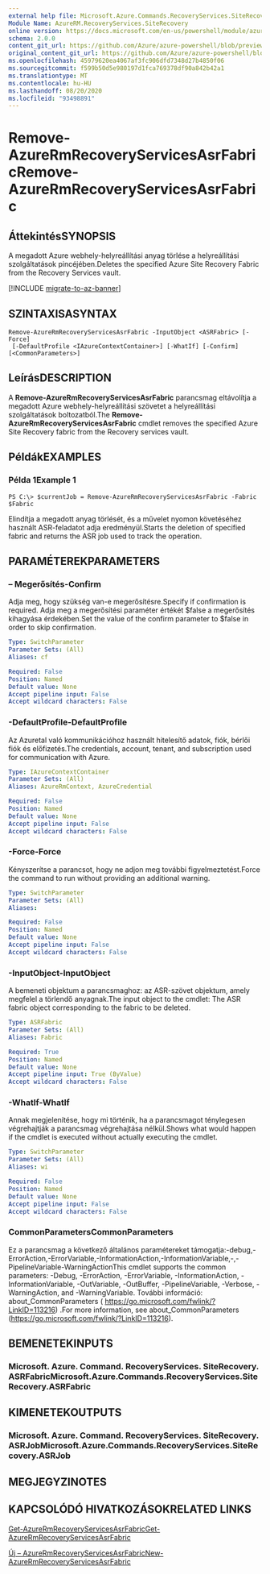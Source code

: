 ```yaml
---
external help file: Microsoft.Azure.Commands.RecoveryServices.SiteRecovery.dll-Help.xml
Module Name: AzureRM.RecoveryServices.SiteRecovery
online version: https://docs.microsoft.com/en-us/powershell/module/azurerm.recoveryservices.siterecovery/remove-azurermrecoveryservicesasrfabric
schema: 2.0.0
content_git_url: https://github.com/Azure/azure-powershell/blob/preview/src/ResourceManager/RecoveryServices.SiteRecovery/Commands.RecoveryServices.SiteRecovery/help/Remove-AzureRmRecoveryServicesAsrFabric.md
original_content_git_url: https://github.com/Azure/azure-powershell/blob/preview/src/ResourceManager/RecoveryServices.SiteRecovery/Commands.RecoveryServices.SiteRecovery/help/Remove-AzureRmRecoveryServicesAsrFabric.md
ms.openlocfilehash: 45979620ea4067af3fc906dfd7348d27b4850f06
ms.sourcegitcommit: f599b50d5e980197d1fca769378df90a842b42a1
ms.translationtype: MT
ms.contentlocale: hu-HU
ms.lasthandoff: 08/20/2020
ms.locfileid: "93498891"
---
```

# <span data-ttu-id="94eeb-101">Remove-AzureRmRecoveryServicesAsrFabric</span><span class="sxs-lookup"><span data-stu-id="94eeb-101">Remove-AzureRmRecoveryServicesAsrFabric</span></span>

## <span data-ttu-id="94eeb-102">Áttekintés</span><span class="sxs-lookup"><span data-stu-id="94eeb-102">SYNOPSIS</span></span>
<span data-ttu-id="94eeb-103">A megadott Azure webhely-helyreállítási anyag törlése a helyreállítási szolgáltatások pincéjében.</span><span class="sxs-lookup"><span data-stu-id="94eeb-103">Deletes the specified Azure Site Recovery Fabric from the Recovery Services vault.</span></span>

[!INCLUDE [migrate-to-az-banner](../../includes/migrate-to-az-banner.md)]

## <span data-ttu-id="94eeb-104">SZINTAXISA</span><span class="sxs-lookup"><span data-stu-id="94eeb-104">SYNTAX</span></span>

```
Remove-AzureRmRecoveryServicesAsrFabric -InputObject <ASRFabric> [-Force]
 [-DefaultProfile <IAzureContextContainer>] [-WhatIf] [-Confirm] [<CommonParameters>]
```

## <span data-ttu-id="94eeb-105">Leírás</span><span class="sxs-lookup"><span data-stu-id="94eeb-105">DESCRIPTION</span></span>
<span data-ttu-id="94eeb-106">A **Remove-AzureRmRecoveryServicesAsrFabric** parancsmag eltávolítja a megadott Azure webhely-helyreállítási szövetet a helyreállítási szolgáltatások boltozatból.</span><span class="sxs-lookup"><span data-stu-id="94eeb-106">The **Remove-AzureRmRecoveryServicesAsrFabric** cmdlet removes the specified Azure Site Recovery fabric from the Recovery services vault.</span></span>

## <span data-ttu-id="94eeb-107">Példák</span><span class="sxs-lookup"><span data-stu-id="94eeb-107">EXAMPLES</span></span>

### <span data-ttu-id="94eeb-108">Példa 1</span><span class="sxs-lookup"><span data-stu-id="94eeb-108">Example 1</span></span>
```
PS C:\> $currentJob = Remove-AzureRmRecoveryServicesAsrFabric -Fabric $Fabric
```

<span data-ttu-id="94eeb-109">Elindítja a megadott anyag törlését, és a művelet nyomon követéséhez használt ASR-feladatot adja eredményül.</span><span class="sxs-lookup"><span data-stu-id="94eeb-109">Starts the deletion of specified fabric and returns the ASR job used to track the operation.</span></span>

## <span data-ttu-id="94eeb-110">PARAMÉTEREK</span><span class="sxs-lookup"><span data-stu-id="94eeb-110">PARAMETERS</span></span>

### <span data-ttu-id="94eeb-111">– Megerősítés</span><span class="sxs-lookup"><span data-stu-id="94eeb-111">-Confirm</span></span>
<span data-ttu-id="94eeb-112">Adja meg, hogy szükség van-e megerősítésre.</span><span class="sxs-lookup"><span data-stu-id="94eeb-112">Specify if confirmation is required.</span></span> <span data-ttu-id="94eeb-113">Adja meg a megerősítési paraméter értékét $false a megerősítés kihagyása érdekében.</span><span class="sxs-lookup"><span data-stu-id="94eeb-113">Set the value of the confirm parameter to $false in order to skip confirmation.</span></span>

```yaml
Type: SwitchParameter
Parameter Sets: (All)
Aliases: cf

Required: False
Position: Named
Default value: None
Accept pipeline input: False
Accept wildcard characters: False
```

### <span data-ttu-id="94eeb-114">-DefaultProfile</span><span class="sxs-lookup"><span data-stu-id="94eeb-114">-DefaultProfile</span></span>
<span data-ttu-id="94eeb-115">Az Azuretal való kommunikációhoz használt hitelesítő adatok, fiók, bérlői fiók és előfizetés.</span><span class="sxs-lookup"><span data-stu-id="94eeb-115">The credentials, account, tenant, and subscription used for communication with Azure.</span></span>
```yaml
Type: IAzureContextContainer
Parameter Sets: (All)
Aliases: AzureRmContext, AzureCredential

Required: False
Position: Named
Default value: None
Accept pipeline input: False
Accept wildcard characters: False
```

### <span data-ttu-id="94eeb-116">-Force</span><span class="sxs-lookup"><span data-stu-id="94eeb-116">-Force</span></span>
<span data-ttu-id="94eeb-117">Kényszerítse a parancsot, hogy ne adjon meg további figyelmeztetést.</span><span class="sxs-lookup"><span data-stu-id="94eeb-117">Force the command to run without providing an additional warning.</span></span>

```yaml
Type: SwitchParameter
Parameter Sets: (All)
Aliases:

Required: False
Position: Named
Default value: None
Accept pipeline input: False
Accept wildcard characters: False
```

### <span data-ttu-id="94eeb-118">-InputObject</span><span class="sxs-lookup"><span data-stu-id="94eeb-118">-InputObject</span></span>
<span data-ttu-id="94eeb-119">A bemeneti objektum a parancsmaghoz: az ASR-szövet objektum, amely megfelel a törlendő anyagnak.</span><span class="sxs-lookup"><span data-stu-id="94eeb-119">The input object to the cmdlet: The ASR fabric object corresponding to the fabric to be deleted.</span></span>

```yaml
Type: ASRFabric
Parameter Sets: (All)
Aliases: Fabric

Required: True
Position: Named
Default value: None
Accept pipeline input: True (ByValue)
Accept wildcard characters: False
```

### <span data-ttu-id="94eeb-120">-WhatIf</span><span class="sxs-lookup"><span data-stu-id="94eeb-120">-WhatIf</span></span>
<span data-ttu-id="94eeb-121">Annak megjelenítése, hogy mi történik, ha a parancsmagot ténylegesen végrehajtják a parancsmag végrehajtása nélkül.</span><span class="sxs-lookup"><span data-stu-id="94eeb-121">Shows what would happen if the cmdlet is executed without actually executing the cmdlet.</span></span>

```yaml
Type: SwitchParameter
Parameter Sets: (All)
Aliases: wi

Required: False
Position: Named
Default value: None
Accept pipeline input: False
Accept wildcard characters: False
```

### <span data-ttu-id="94eeb-122">CommonParameters</span><span class="sxs-lookup"><span data-stu-id="94eeb-122">CommonParameters</span></span>
<span data-ttu-id="94eeb-123">Ez a parancsmag a következő általános paramétereket támogatja:-debug,-ErrorAction,-ErrorVariable,-InformationAction,-InformationVariable,-,-PipelineVariable-WarningAction</span><span class="sxs-lookup"><span data-stu-id="94eeb-123">This cmdlet supports the common parameters: -Debug, -ErrorAction, -ErrorVariable, -InformationAction, -InformationVariable, -OutVariable, -OutBuffer, -PipelineVariable, -Verbose, -WarningAction, and -WarningVariable.</span></span> <span data-ttu-id="94eeb-124">További információ: about_CommonParameters ( https://go.microsoft.com/fwlink/?LinkID=113216) .</span><span class="sxs-lookup"><span data-stu-id="94eeb-124">For more information, see about_CommonParameters (https://go.microsoft.com/fwlink/?LinkID=113216).</span></span>

## <span data-ttu-id="94eeb-125">BEMENETEK</span><span class="sxs-lookup"><span data-stu-id="94eeb-125">INPUTS</span></span>

### <span data-ttu-id="94eeb-126">Microsoft. Azure. Command. RecoveryServices. SiteRecovery. ASRFabric</span><span class="sxs-lookup"><span data-stu-id="94eeb-126">Microsoft.Azure.Commands.RecoveryServices.SiteRecovery.ASRFabric</span></span>

## <span data-ttu-id="94eeb-127">KIMENETEK</span><span class="sxs-lookup"><span data-stu-id="94eeb-127">OUTPUTS</span></span>

### <span data-ttu-id="94eeb-128">Microsoft. Azure. Command. RecoveryServices. SiteRecovery. ASRJob</span><span class="sxs-lookup"><span data-stu-id="94eeb-128">Microsoft.Azure.Commands.RecoveryServices.SiteRecovery.ASRJob</span></span>

## <span data-ttu-id="94eeb-129">MEGJEGYZI</span><span class="sxs-lookup"><span data-stu-id="94eeb-129">NOTES</span></span>

## <span data-ttu-id="94eeb-130">KAPCSOLÓDÓ HIVATKOZÁSOK</span><span class="sxs-lookup"><span data-stu-id="94eeb-130">RELATED LINKS</span></span>

[<span data-ttu-id="94eeb-131">Get-AzureRmRecoveryServicesAsrFabric</span><span class="sxs-lookup"><span data-stu-id="94eeb-131">Get-AzureRmRecoveryServicesAsrFabric</span></span>](./Get-AzureRmRecoveryServicesAsrFabric.md)

[<span data-ttu-id="94eeb-132">Új – AzureRmRecoveryServicesAsrFabric</span><span class="sxs-lookup"><span data-stu-id="94eeb-132">New-AzureRmRecoveryServicesAsrFabric</span></span>](./New-AzureRmRecoveryServicesAsrFabric.md)
